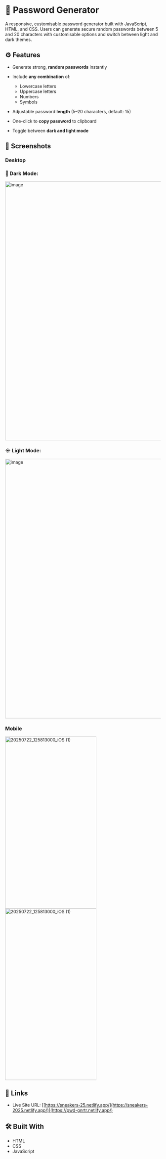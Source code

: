 # 🔐 Password Generator
A responsive, customisable password generator built with JavaScript, HTML, and CSS. Users can generate secure random passwords between 5 and 20 characters with customisable options and switch between light and dark themes.

## ⚙️ Features
- Generate strong, **random passwords** instantly  
- Include **any combination** of:
  - Lowercase letters
  - Uppercase letters
  - Numbers
  - Symbols  

- Adjustable password **length** (5–20 characters, default: 15)  
- One-click to **copy password** to clipboard  
- Toggle between **dark and light mode**  

## 📸 Screenshots
### Desktop
### 🌙 Dark Mode:
<img width="845" height="838" alt="image" src="https://github.com/user-attachments/assets/537b4b35-078c-4ad8-8f5a-2461cd51d6bb" />

### ☀️ Light Mode:
<img width="845" height="840" alt="image" src="https://github.com/user-attachments/assets/f71d7300-b9eb-4bd8-bc56-5ed2ebe44ec2" />

### Mobile
<img width="295.25" height="556.25 " alt="20250722_125813000_iOS (1)" src="https://github.com/user-attachments/assets/1ffe227b-d0ac-4741-b250-3b29e3a107db"/>
<img width="295.25" height="556.25" alt="20250722_125813000_iOS (1)" src="https://github.com/user-attachments/assets/ace58898-8f40-419c-a832-58db565d7475"/>

## 🔗 Links
- Live Site URL: [[https://sneakers-25.netlify.app/](https://sneakers-2025.netlify.app/)](https://pwd-gnrtr.netlify.app/)

## 🛠️ Built With
- HTML
- CSS
- JavaScript


